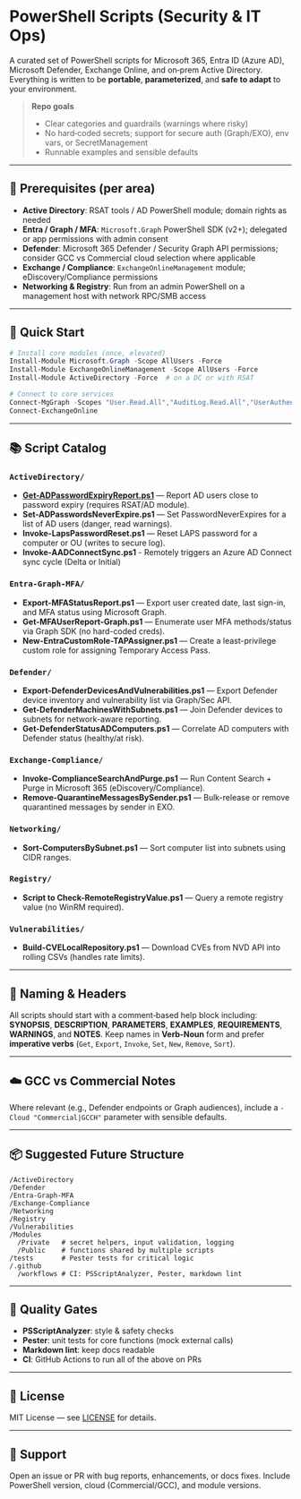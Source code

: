 # PowerShell Scripts (Security & IT Ops)

A curated set of PowerShell scripts for Microsoft 365, Entra ID (Azure AD), Microsoft Defender, Exchange Online, and on‑prem Active Directory. Everything is written to be **portable**, **parameterized**, and **safe to adapt** to your environment.

> **Repo goals**
> - Clear categories and guardrails (warnings where risky)
> - No hard‑coded secrets; support for secure auth (Graph/EXO), env vars, or SecretManagement
> - Runnable examples and sensible defaults

---

## 🧰 Prerequisites (per area)

- **Active Directory**: RSAT tools / AD PowerShell module; domain rights as needed
- **Entra / Graph / MFA**: `Microsoft.Graph` PowerShell SDK (v2+); delegated or app permissions with admin consent
- **Defender**: Microsoft 365 Defender / Security Graph API permissions; consider GCC vs Commercial cloud selection where applicable
- **Exchange / Compliance**: `ExchangeOnlineManagement` module; eDiscovery/Compliance permissions
- **Networking & Registry**: Run from an admin PowerShell on a management host with network RPC/SMB access

---

## 🚀 Quick Start

```powershell
# Install core modules (once, elevated)
Install-Module Microsoft.Graph -Scope AllUsers -Force
Install-Module ExchangeOnlineManagement -Scope AllUsers -Force
Install-Module ActiveDirectory -Force  # on a DC or with RSAT

# Connect to core services
Connect-MgGraph -Scopes "User.Read.All","AuditLog.Read.All","UserAuthenticationMethod.Read.All"
Connect-ExchangeOnline
```

---

## 📚 Script Catalog

### `ActiveDirectory/`

- **[Get-ADPasswordExpiryReport.ps1](ActiveDirectory/Get-ADPasswordExpiryReport.ps1)** — Report AD users close to password expiry (requires RSAT/AD module).
- **Set-ADPasswordsNeverExpire.ps1** — Set PasswordNeverExpires for a list of AD users (danger, read warnings).
- **Invoke-LapsPasswordReset.ps1** — Reset LAPS password for a computer or OU (writes to secure log).
- **Invoke-AADConnectSync.ps1** - Remotely triggers an Azure AD Connect sync cycle (Delta or Initial)

### `Entra-Graph-MFA/`

- **Export-MFAStatusReport.ps1** — Export user created date, last sign-in, and MFA status using Microsoft Graph.
- **Get-MFAUserReport-Graph.ps1** — Enumerate user MFA methods/status via Graph SDK (no hard-coded creds).
- **New-EntraCustomRole-TAPAssigner.ps1** — Create a least-privilege custom role for assigning Temporary Access Pass.

### `Defender/`

- **Export-DefenderDevicesAndVulnerabilities.ps1** — Export Defender device inventory and vulnerability list via Graph/Sec API.
- **Get-DefenderMachinesWithSubnets.ps1** — Join Defender devices to subnets for network-aware reporting.
- **Get-DefenderStatusADComputers.ps1** — Correlate AD computers with Defender status (healthy/at risk).

### `Exchange-Compliance/`

- **Invoke-ComplianceSearchAndPurge.ps1** — Run Content Search + Purge in Microsoft 365 (eDiscovery/Compliance).
- **Remove-QuarantineMessagesBySender.ps1** — Bulk-release or remove quarantined messages by sender in EXO.

### `Networking/`

- **Sort-ComputersBySubnet.ps1** — Sort computer list into subnets using CIDR ranges.

### `Registry/`

- **Script to Check-RemoteRegistryValue.ps1** — Query a remote registry value (no WinRM required).

### `Vulnerabilities/`

- **Build-CVELocalRepository.ps1** — Download CVEs from NVD API into rolling CSVs (handles rate limits).


---

## 🔄 Naming & Headers

All scripts should start with a comment‑based help block including: **SYNOPSIS**, **DESCRIPTION**, **PARAMETERS**, **EXAMPLES**, **REQUIREMENTS**, **WARNINGS**, and **NOTES**. Keep names in **Verb‑Noun** form and prefer **imperative verbs** (`Get`, `Export`, `Invoke`, `Set`, `New`, `Remove`, `Sort`).

---

## ☁️ GCC vs Commercial Notes

Where relevant (e.g., Defender endpoints or Graph audiences), include a `-Cloud "Commercial|GCCH"` parameter with sensible defaults.

---

## 📦 Suggested Future Structure

```
/ActiveDirectory
/Defender
/Entra-Graph-MFA
/Exchange-Compliance
/Networking
/Registry
/Vulnerabilities
/Modules
  /Private   # secret helpers, input validation, logging
  /Public    # functions shared by multiple scripts
/tests       # Pester tests for critical logic
/.github
  /workflows # CI: PSScriptAnalyzer, Pester, markdown lint
```

---

## 🧪 Quality Gates

- **PSScriptAnalyzer**: style & safety checks
- **Pester**: unit tests for core functions (mock external calls)
- **Markdown lint**: keep docs readable
- **CI**: GitHub Actions to run all of the above on PRs

---

## 📄 License

MIT License — see [LICENSE](LICENSE) for details.

---

## 🙋 Support

Open an issue or PR with bug reports, enhancements, or docs fixes. Include PowerShell version, cloud (Commercial/GCC), and module versions.
